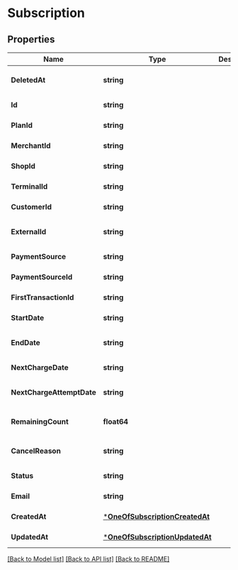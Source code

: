 # Subscription

## Properties
Name | Type | Description | Notes
------------ | ------------- | ------------- | -------------
**DeletedAt** | **string** |  | [optional] [default to null]
**Id** | **string** |  | [default to null]
**PlanId** | **string** |  | [default to null]
**MerchantId** | **string** |  | [default to null]
**ShopId** | **string** |  | [default to null]
**TerminalId** | **string** |  | [default to null]
**CustomerId** | **string** |  | [default to null]
**ExternalId** | **string** |  | [optional] [default to null]
**PaymentSource** | **string** |  | [default to null]
**PaymentSourceId** | **string** |  | [default to null]
**FirstTransactionId** | **string** |  | [default to null]
**StartDate** | **string** |  | [default to null]
**EndDate** | **string** |  | [optional] [default to null]
**NextChargeDate** | **string** |  | [default to null]
**NextChargeAttemptDate** | **string** |  | [optional] [default to null]
**RemainingCount** | **float64** |  | [optional] [default to null]
**CancelReason** | **string** |  | [optional] [default to null]
**Status** | **string** |  | [default to null]
**Email** | **string** |  | [default to null]
**CreatedAt** | [***OneOfSubscriptionCreatedAt**](OneOfSubscriptionCreatedAt.md) |  | [default to null]
**UpdatedAt** | [***OneOfSubscriptionUpdatedAt**](OneOfSubscriptionUpdatedAt.md) |  | [default to null]

[[Back to Model list]](../README.md#documentation-for-models) [[Back to API list]](../README.md#documentation-for-api-endpoints) [[Back to README]](../README.md)

